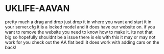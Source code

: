 # UKLIFE-AAVAN

pretty much a drag and drop just drop it in where you want and start it in your server.cfg it is a locked model and it does have our website on.
if you want to remove the website you need to know how to make it.
its not that big so hopefully shouldnt be a issue
there is els with this it may or may not work for you 
check out the AA flat bed! it does work with adding cars on the back!
